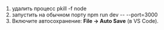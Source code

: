 1. удалить процесс pkill -f node 
2. запустить на обычном порту npm run dev -- --port=3000 
3. Включите автосохранение: **File → Auto Save** (в VS Code).